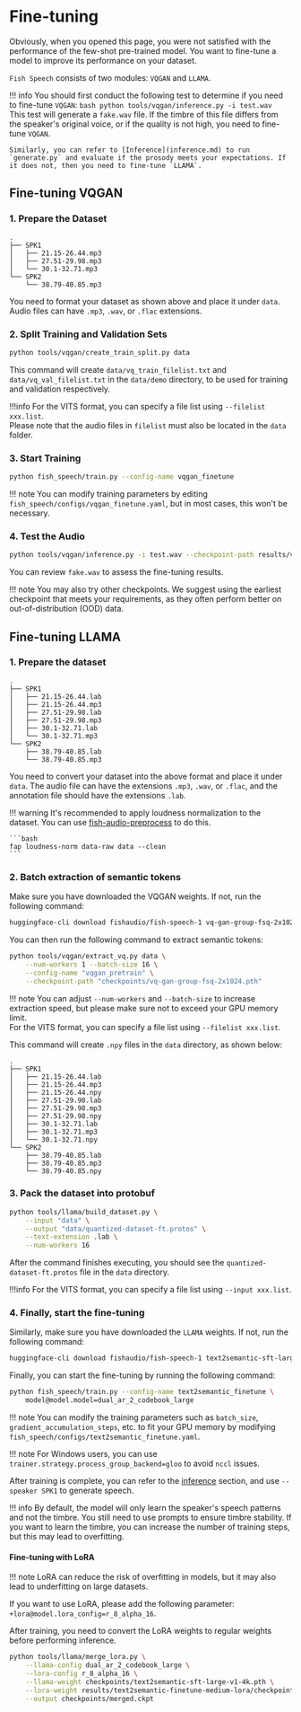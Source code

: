 # Fine-tuning

Obviously, when you opened this page, you were not satisfied with the performance of the few-shot pre-trained model. You want to fine-tune a model to improve its performance on your dataset.

`Fish Speech` consists of two modules: `VQGAN` and `LLAMA`.

!!! info 
    You should first conduct the following test to determine if you need to fine-tune `VQGAN`:
    ```bash
    python tools/vqgan/inference.py -i test.wav
    ```
    This test will generate a `fake.wav` file. If the timbre of this file differs from the speaker's original voice, or if the quality is not high, you need to fine-tune `VQGAN`.

    Similarly, you can refer to [Inference](inference.md) to run `generate.py` and evaluate if the prosody meets your expectations. If it does not, then you need to fine-tune `LLAMA`.

## Fine-tuning VQGAN
### 1. Prepare the Dataset

```
.
├── SPK1
│   ├── 21.15-26.44.mp3
│   ├── 27.51-29.98.mp3
│   └── 30.1-32.71.mp3
└── SPK2
    └── 38.79-40.85.mp3
```

You need to format your dataset as shown above and place it under `data`. Audio files can have `.mp3`, `.wav`, or `.flac` extensions.

### 2. Split Training and Validation Sets

```bash
python tools/vqgan/create_train_split.py data
```

This command will create `data/vq_train_filelist.txt` and `data/vq_val_filelist.txt` in the `data/demo` directory, to be used for training and validation respectively.

!!!info
    For the VITS format, you can specify a file list using `--filelist xxx.list`.  
    Please note that the audio files in `filelist` must also be located in the `data` folder.

### 3. Start Training

```bash
python fish_speech/train.py --config-name vqgan_finetune
```

!!! note
    You can modify training parameters by editing `fish_speech/configs/vqgan_finetune.yaml`, but in most cases, this won't be necessary.

### 4. Test the Audio
    
```bash
python tools/vqgan/inference.py -i test.wav --checkpoint-path results/vqgan_finetune/checkpoints/step_000010000.ckpt
```

You can review `fake.wav` to assess the fine-tuning results.

!!! note
    You may also try other checkpoints. We suggest using the earliest checkpoint that meets your requirements, as they often perform better on out-of-distribution (OOD) data.

## Fine-tuning LLAMA
### 1. Prepare the dataset

```
.
├── SPK1
│   ├── 21.15-26.44.lab
│   ├── 21.15-26.44.mp3
│   ├── 27.51-29.98.lab
│   ├── 27.51-29.98.mp3
│   ├── 30.1-32.71.lab
│   └── 30.1-32.71.mp3
└── SPK2
    ├── 38.79-40.85.lab
    └── 38.79-40.85.mp3
```

You need to convert your dataset into the above format and place it under `data`. The audio file can have the extensions `.mp3`, `.wav`, or `.flac`, and the annotation file should have the extensions `.lab`.

!!! warning
    It's recommended to apply loudness normalization to the dataset. You can use [fish-audio-preprocess](https://github.com/fishaudio/audio-preprocess) to do this.

    ```bash
    fap loudness-norm data-raw data --clean
    ```


### 2. Batch extraction of semantic tokens

Make sure you have downloaded the VQGAN weights. If not, run the following command:

```bash
huggingface-cli download fishaudio/fish-speech-1 vq-gan-group-fsq-2x1024.pth --local-dir checkpoints
```

You can then run the following command to extract semantic tokens:

```bash
python tools/vqgan/extract_vq.py data \
    --num-workers 1 --batch-size 16 \
    --config-name "vqgan_pretrain" \
    --checkpoint-path "checkpoints/vq-gan-group-fsq-2x1024.pth"
```

!!! note
    You can adjust `--num-workers` and `--batch-size` to increase extraction speed, but please make sure not to exceed your GPU memory limit.  
    For the VITS format, you can specify a file list using `--filelist xxx.list`.

This command will create `.npy` files in the `data` directory, as shown below:

```
.
├── SPK1
│   ├── 21.15-26.44.lab
│   ├── 21.15-26.44.mp3
│   ├── 21.15-26.44.npy
│   ├── 27.51-29.98.lab
│   ├── 27.51-29.98.mp3
│   ├── 27.51-29.98.npy
│   ├── 30.1-32.71.lab
│   ├── 30.1-32.71.mp3
│   └── 30.1-32.71.npy
└── SPK2
    ├── 38.79-40.85.lab
    ├── 38.79-40.85.mp3
    └── 38.79-40.85.npy
```

### 3. Pack the dataset into protobuf

```bash
python tools/llama/build_dataset.py \
    --input "data" \
    --output "data/quantized-dataset-ft.protos" \
    --text-extension .lab \
    --num-workers 16
```

After the command finishes executing, you should see the `quantized-dataset-ft.protos` file in the `data` directory.

!!!info
    For the VITS format, you can specify a file list using `--input xxx.list`.

### 4. Finally, start the fine-tuning

Similarly, make sure you have downloaded the `LLAMA` weights. If not, run the following command:

```bash
huggingface-cli download fishaudio/fish-speech-1 text2semantic-sft-large-v1-4k.pth --local-dir checkpoints
```

Finally, you can start the fine-tuning by running the following command:
```bash
python fish_speech/train.py --config-name text2semantic_finetune \
    model@model.model=dual_ar_2_codebook_large
```

!!! note
    You can modify the training parameters such as `batch_size`, `gradient_accumulation_steps`, etc. to fit your GPU memory by modifying `fish_speech/configs/text2semantic_finetune.yaml`.

!!! note
    For Windows users, you can use `trainer.strategy.process_group_backend=gloo` to avoid `nccl` issues.

After training is complete, you can refer to the [inference](inference.md) section, and use `--speaker SPK1` to generate speech.

!!! info
    By default, the model will only learn the speaker's speech patterns and not the timbre. You still need to use prompts to ensure timbre stability.
    If you want to learn the timbre, you can increase the number of training steps, but this may lead to overfitting.

#### Fine-tuning with LoRA

!!! note
    LoRA can reduce the risk of overfitting in models, but it may also lead to underfitting on large datasets. 

If you want to use LoRA, please add the following parameter: `+lora@model.lora_config=r_8_alpha_16`. 

After training, you need to convert the LoRA weights to regular weights before performing inference.

```bash
python tools/llama/merge_lora.py \
    --llama-config dual_ar_2_codebook_large \
    --lora-config r_8_alpha_16 \
    --llama-weight checkpoints/text2semantic-sft-large-v1-4k.pth \
    --lora-weight results/text2semantic-finetune-medium-lora/checkpoints/step_000000200.ckpt \
    --output checkpoints/merged.ckpt
```
